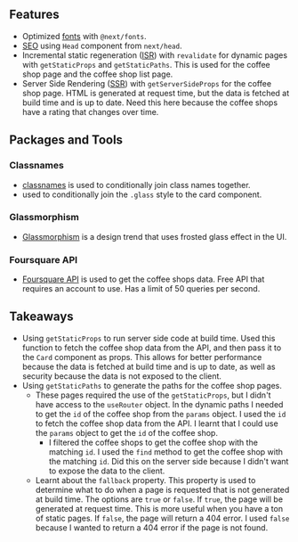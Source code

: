 ## Features

- Optimized [fonts](https://nextjs.org/docs/api-reference/next/font) with `@next/fonts`.
- [SEO](https://nextjs.org/docs/api-reference/next/head) using `Head` component from `next/head`.
- Incremental static regeneration ([ISR](https://nextjs.org/docs/basic-features/data-fetching/overview#incremental-static-regeneration)) with `revalidate` for dynamic pages with `getStaticProps` and `getStaticPaths`. This is used for the coffee shop page and the coffee shop list page.
- Server Side Rendering ([SSR](https://nextjs.org/docs/basic-features/pages#server-side-rendering)) with `getServerSideProps` for the coffee shop page. HTML is generated at request time, but the data is fetched at build time and is up to date. Need this here because the coffee shops have a rating that changes over time.

## Packages and Tools

### Classnames

- [classnames](https://www.npmjs.com/package/classnames) is used to conditionally join class names together.
- used to conditionally join the `.glass` style to the card component.

### Glassmorphism

- [Glassmorphism](https://hype4.academy/tools/glassmorphism-generator) is a design trend that uses frosted glass effect in the UI.

### Foursquare API

- [Foursquare API](https://developer.foursquare.com/) is used to get the coffee shops data. Free API that requires an account to use. Has a limit of 50 queries per second.

## Takeaways

- Using `getStaticProps` to run server side code at build time. Used this function to fetch the coffee shop data from the API, and then pass it to the `Card` component as props. This allows for better performance because the data is fetched at build time and is up to date, as well as security because the data is not exposed to the client.
- Using `getStaticPaths` to generate the paths for the coffee shop pages.
  - These pages required the use of the `getStaticProps`, but I didn't have access to the `useRouter` object. In the dynamic paths I needed to get the `id` of the coffee shop from the `params` object. I used the `id` to fetch the coffee shop data from the API. I learnt that I could use the `params` object to get the `id` of the coffee shop.
    - I filtered the coffee shops to get the coffee shop with the matching `id`. I used the `find` method to get the coffee shop with the matching `id`. Did this on the server side because I didn't want to expose the data to the client.
  - Learnt about the `fallback` property. This property is used to determine what to do when a page is requested that is not generated at build time. The options are `true` or `false`. If `true`, the page will be generated at request time. This is more useful when you have a ton of static pages. If `false`, the page will return a 404 error. I used `false` because I wanted to return a 404 error if the page is not found.
